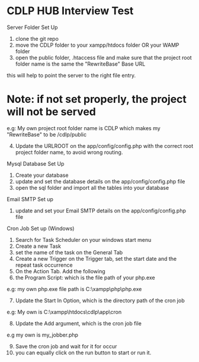 

# CDLP HUB Interview Test 

Server Folder Set Up

1. clone the git repo
2. move the CDLP folder to your xampp/htdocs folder OR your WAMP folder
3. open the public folder, .htaccess file and make sure that the 
project root folder name is the same the "RewriteBase" Base URL 

this will help to point the server to the right file entry.

# Note: if not set properly, the project will not be served 

e.g: 
My own project root folder name is CDLP
which makes my "RewriteBase" to be /cdlp/public


4. Update the URLROOT on the app/config/config.php with the correct root project folder name,
to avoid wrong routing.


Mysql Database Set Up
1. Create your database
2. update and set the database details on the app/config/config.php file
3. open the sql folder and import all the tables into your database


Email SMTP Set up
1. update and set your Email SMTP details on the app/config/config.php file



Cron Job Set up (Windows)
1. Search for Task Scheduler on your windows start menu
2. Create a new Task
3. set the name of the task on the General Tab
4. Create a new Trigger on the Trigger tab, set the start date and the repeat task occurrence
5. On the Action Tab. Add the following
6. the Program Script: which is the file path of your php.exe

e.g: my own php.exe file path is C:\xampp\php\php.exe

7. Update the Start In Option, which is the directory path of the cron job

e.g: My own is C:\xampp\htdocs\cdlp\app\cron

8. Update the Add argument, which is the cron job file

e.g my own is my_jobber.php

9. Save the cron job and wait for it for occur
10. you can equally click on the run button to start or run it.








